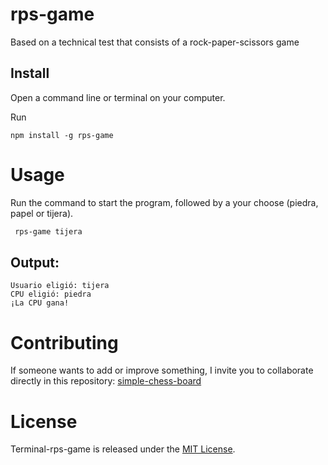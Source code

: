 # rps-game
Based on a technical test that consists of a rock-paper-scissors game


## Install

Open a command line or terminal on your computer.

Run 

```npm
npm install -g rps-game
```

# Usage


Run the command to start the program, followed by a your choose (piedra, papel or tijera).



```bash
 rps-game tijera
```


## Output:

```npm
Usuario eligió: tijera
CPU eligió: piedra
¡La CPU gana!
```




# Contributing

If someone wants to add or improve something, I invite you to collaborate directly in this repository: [simple-chess-board](https://github.com/Octa96mz/simple-chess-board)

# License

Terminal-rps-game is released under the [MIT License](https://opensource.org/licenses/MIT).